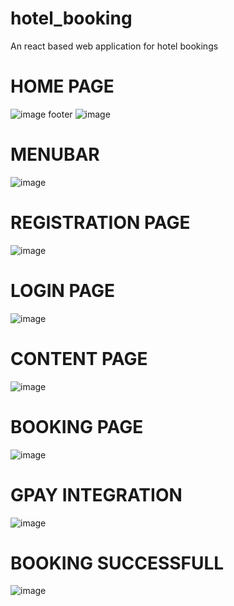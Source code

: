 # hotel_booking
An react based web application for hotel bookings
# HOME PAGE
![image](https://github.com/Dharsana2019rit/hotel_booking/assets/89855872/c985faf2-051b-42a1-89be-502cdbddd975)
footer
![image](https://github.com/Dharsana2019rit/hotel_booking/assets/89855872/2f0a2a56-8d0b-411b-aa60-a3b600f0f61d)
# MENUBAR
![image](https://github.com/Dharsana2019rit/hotel_booking/assets/89855872/0253effb-8b33-42b0-b68b-b3789b6f2ade)
# REGISTRATION PAGE
![image](https://github.com/Dharsana2019rit/hotel_booking/assets/89855872/58211f78-2d96-4a3e-a011-3b2717538077)
# LOGIN PAGE
![image](https://github.com/Dharsana2019rit/hotel_booking/assets/89855872/8fb425e1-4ff0-44a1-adb1-ce21ad7e28db)
# CONTENT PAGE
![image](https://github.com/Dharsana2019rit/hotel_booking/assets/89855872/c36f11bf-0eff-474e-b799-e9297202916a)
# BOOKING PAGE
![image](https://github.com/Dharsana2019rit/hotel_booking/assets/89855872/648b8407-f6b5-44da-8b3d-80534955010b)
# GPAY INTEGRATION
![image](https://github.com/Dharsana2019rit/hotel_booking/assets/89855872/58d1e3e8-fd36-431f-88a5-8f054b54050b)
# BOOKING SUCCESSFULL
![image](https://github.com/Dharsana2019rit/hotel_booking/assets/89855872/6f1ffba1-e90d-44bc-9f67-0cb2095bcfd1)







